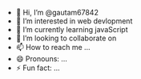 - 👋 Hi, I’m @gautam67842
- 👀 I’m interested in web devlopment
- 🌱 I’m currently learning javaScript
- 💞️ I’m looking to collaborate on 
- 📫 How to reach me ...
- 😄 Pronouns: ...
- ⚡ Fun fact: ...

<!---
gautam67842/gautam67842 is a ✨ special ✨ repository because its `README.md` (this file) appears on your GitHub profile.
You can click the Preview link to take a look at your changes.
--->
